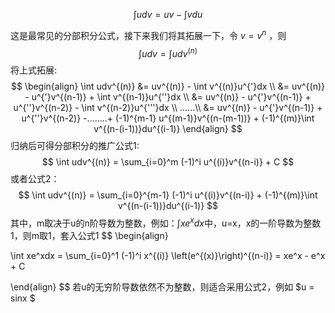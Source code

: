 $$
\int udv = uv - \int vdu
$$

这是最常见的分部积分公式，接下来我们将其拓展一下，令 $v=v^n$ ，则
$$
\int udv = \int udv^{(n)}
$$
将上式拓展:
$$
\begin{align}
\int udv^{(n)} &= uv^{(n)} - \int v^{(n)}u^{'}dx  \\
               &= uv^{(n)} - u^{'}v^{(n-1)} + \int v^{(n-1)}u^{''}dx \\
               &= uv^{(n)} - u^{'}v^{(n-1)} + u^{''}v^{(n-2)} - \int v^{(n-2)}u^{'''}dx \\
               ......\\
               &= uv^{(n)} - u^{'}v^{(n-1)} + u^{''}v^{(n-2)} -........+ (-1)^{m-1} u^{(m-1)}v^{(n-(m-1))} + (-1)^{(m)}\int v^{(n-(i-1))}du^{(i-1)}  
\end{align}
$$
归纳后可得分部积分的推广公式1:
$$
\int udv^{(n)} = \sum_{i=0}^m (-1)^i u^{(i)}v^{(n-i)} + C
$$
或者公式2：
$$
\int udv^{(n)} = \sum_{i=0}^{m-1} (-1)^i u^{(i)}v^{(n-i)} + (-1)^{(m)}\int v^{(n-(i-1))}du^{(i-1)}
$$
其中，m取决于u的n阶导数为整数，例如：$\int xe^xdx$​ 中，u=x，x的一阶导数为整数1，则m取1，套入公式1
$$
\begin{align}

\int xe^xdx =  \sum_{i=0}^1 (-1)^i x^{(i)} \left(e^{(x)}\right)^{(n-i)} = xe^x - e^x + C

\end{align}
$$
若u的无穷阶导数依然不为整数，则适合采用公式2，例如 $u = sinx $

